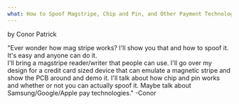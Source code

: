 ```yaml
---
what: How to Spoof Magstripe, Chip and Pin, and Other Payment Technologies
---
```

by Conor Patrick

"Ever wonder how mag stripe works?  I'll show you that and how to spoof it.  It's easy and anyone can do it.  
I'll bring a magstripe reader/writer that people can use. I'll go over my design for a credit card sized 
device that can emulate a magnetic stripe and show the PCB around and demo it.  I'll talk about how chip 
and pin works and whether or not you can actually spoof it.  Maybe talk about Samsung/Google/Apple pay 
technologies."
    -Conor
